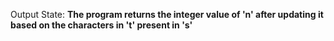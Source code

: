 Output State: **The program returns the integer value of 'n' after updating it based on the characters in 't' present in 's'**